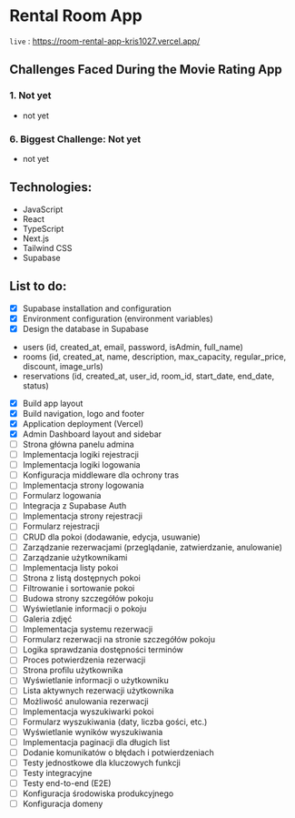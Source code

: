 # Rental Room App

`live` : <https://room-rental-app-kris1027.vercel.app/>

## Challenges Faced During the Movie Rating App

### 1. Not yet

-  not yet

### 6. Biggest Challenge: Not yet

-  not yet

## Technologies:

-  JavaScript
-  React
-  TypeScript
-  Next.js
-  Tailwind CSS
-  Supabase

## List to do:

-  [x] Supabase installation and configuration
-  [x] Environment configuration (environment variables)
-  [x] Design the database in Supabase
-  users (id, created_at, email, password, isAdmin, full_name)
-  rooms (id, created_at, name, description, max_capacity, regular_price, discount, image_urls)
-  reservations (id, created_at, user_id, room_id, start_date, end_date, status)
-  [x] Build app layout
-  [x] Build navigation, logo and footer
-  [x] Application deployment (Vercel)
-  [x] Admin Dashboard layout and sidebar
-  [ ] Strona główna panelu admina
-  [ ] Implementacja logiki rejestracji
-  [ ] Implementacja logiki logowania
-  [ ] Konfiguracja middleware dla ochrony tras
-  [ ] Implementacja strony logowania
-  [ ] Formularz logowania
-  [ ] Integracja z Supabase Auth
-  [ ] Implementacja strony rejestracji
-  [ ] Formularz rejestracji
-  [ ] CRUD dla pokoi (dodawanie, edycja, usuwanie)
-  [ ] Zarządzanie rezerwacjami (przeglądanie, zatwierdzanie, anulowanie)
-  [ ] Zarządzanie użytkownikami
-  [ ] Implementacja listy pokoi
-  [ ] Strona z listą dostępnych pokoi
-  [ ] Filtrowanie i sortowanie pokoi
-  [ ] Budowa strony szczegółów pokoju
-  [ ] Wyświetlanie informacji o pokoju
-  [ ] Galeria zdjęć
-  [ ] Implementacja systemu rezerwacji
-  [ ] Formularz rezerwacji na stronie szczegółów pokoju
-  [ ] Logika sprawdzania dostępności terminów
-  [ ] Proces potwierdzenia rezerwacji
-  [ ] Strona profilu użytkownika
-  [ ] Wyświetlanie informacji o użytkowniku
-  [ ] Lista aktywnych rezerwacji użytkownika
-  [ ] Możliwość anulowania rezerwacji
-  [ ] Implementacja wyszukiwarki pokoi
-  [ ] Formularz wyszukiwania (daty, liczba gości, etc.)
-  [ ] Wyświetlanie wyników wyszukiwania
-  [ ] Implementacja paginacji dla długich list
-  [ ] Dodanie komunikatów o błędach i potwierdzeniach
-  [ ] Testy jednostkowe dla kluczowych funkcji
-  [ ] Testy integracyjne
-  [ ] Testy end-to-end (E2E)
-  [ ] Konfiguracja środowiska produkcyjnego
-  [ ] Konfiguracja domeny

